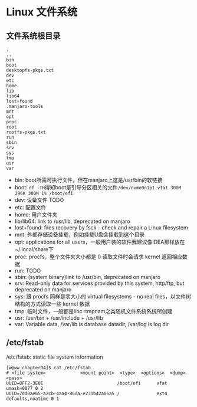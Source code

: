 # Linux 文件系统

## 文件系统根目录

```
.
..
bin
boot
desktopfs-pkgs.txt
dev
etc
home
lib
lib64
lost+found
.manjaro-tools
mnt
opt
proc
root
rootfs-pkgs.txt
run
sbin
srv
sys
tmp
usr
var
```

- bin: boot所需可执行文件，但在manjaro上这是/usr/bin的软链接
- boot: `df -TH`得知boot是引导分区相关的文件`/dev/nvme0n1p1 vfat 300M 296K 300M 1% /boot/efi`
- dev: 设备文件 TODO
- etc: 配置文件
- home: 用户文件夹
- lib/lib64: link to /usr/lib, deprecated on manjaro
- lost+found: files recovery by fsck - check and repair a Linux filesystem
- mnt: 外部存储设备挂载，例如挂载U盘会挂载到这个目录
- opt: applications for all users，一般用户装的软件我建议像IDEA那样放在~/.local/share下
- proc: procfs，整个文件夹大小都是 0 读取文件时会请求 kernel 返回相应数据
- run: TODO
- sbin: (system binary)link to /usr/bin, deprecated on manjaro
- srv: Read-only data for services provided by this system, http/ftp, but deprecated on manjaro
- sys: 跟 procfs 同样是零大小的 virtual filesystems - no real files，以文件树结构的方式读取一些 kernel 数据
- tmp: 临时文件，一般都是libc::tmpnam之类随机文件系统系统所创建
- usr: /usr/bin + /usr/include + /usr/lib
- var: Variable data, /var/lib is database datadir, /var/log is log dir


## /etc/fstab

/etc/fstab: static file system information

```
[w@ww chapter04]$ cat /etc/fstab 
# <file system>             <mount point>  <type>  <options>  <dump>  <pass>
UUID=8FF2-3E0E                            /boot/efi      vfat    umask=0077 0 2
UUID=7dd0ae65-a2cb-4aa4-86da-e231b42a06a5 /              ext4    defaults,noatime 0 1
```
